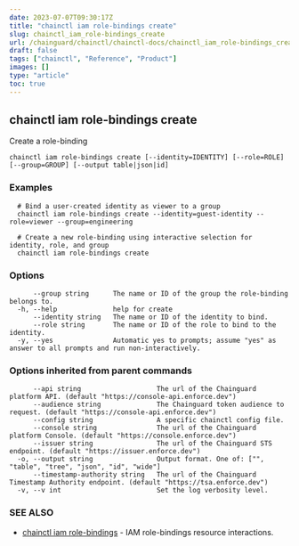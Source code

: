 ```yaml
---
date: 2023-07-07T09:30:17Z
title: "chainctl iam role-bindings create"
slug: chainctl_iam_role-bindings_create
url: /chainguard/chainctl/chainctl-docs/chainctl_iam_role-bindings_create/
draft: false
tags: ["chainctl", "Reference", "Product"]
images: []
type: "article"
toc: true
---
```

## chainctl iam role-bindings create

Create a role-binding

```
chainctl iam role-bindings create [--identity=IDENTITY] [--role=ROLE] [--group=GROUP] [--output table|json|id]
```

### Examples

```
  # Bind a user-created identity as viewer to a group
  chainctl iam role-bindings create --identity=guest-identity --role=viewer --group=engineering
  
  # Create a new role-binding using interactive selection for identity, role, and group
  chainctl iam role-bindings create
```

### Options

```
      --group string      The name or ID of the group the role-binding belongs to.
  -h, --help              help for create
      --identity string   The name or ID of the identity to bind.
      --role string       The name or ID of the role to bind to the identity.
  -y, --yes               Automatic yes to prompts; assume "yes" as answer to all prompts and run non-interactively.
```

### Options inherited from parent commands

```
      --api string                   The url of the Chainguard platform API. (default "https://console-api.enforce.dev")
      --audience string              The Chainguard token audience to request. (default "https://console-api.enforce.dev")
      --config string                A specific chainctl config file.
      --console string               The url of the Chainguard platform Console. (default "https://console.enforce.dev")
      --issuer string                The url of the Chainguard STS endpoint. (default "https://issuer.enforce.dev")
  -o, --output string                Output format. One of: ["", "table", "tree", "json", "id", "wide"]
      --timestamp-authority string   The url of the Chainguard Timestamp Authority endpoint. (default "https://tsa.enforce.dev")
  -v, --v int                        Set the log verbosity level.
```

### SEE ALSO

* [chainctl iam role-bindings](/chainguard/chainctl/chainctl-docs/chainctl_iam_role-bindings/)	 - IAM role-bindings resource interactions.

